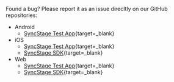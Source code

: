 Found a bug? Please report it as an issue direcltly on our GitHub repositories:

- Android
    * [SyncStage Test App](https://github.com/opensesamemedia/syncstage-test-app-android/issues){target=_blank}
- iOS
    * [SyncStage Test App](https://github.com/opensesamemedia/syncstage-test-app-ios/issues){target=_blank}
    * [SyncStage SDK](https://github.com/opensesamemedia/SyncStageSwiftPackage/issues){target=_blank}
- Web
    * [SyncStage Test App](https://github.com/opensesamemedia/syncstage-sdk-npm-package-tester/issues){target=_blank}
    * [SyncStage SDK](https://github.com/opensesamemedia/syncstage-sdk-npm-package/issues){target=_blank}
